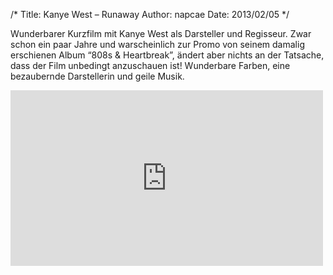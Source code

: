 /*
Title: Kanye West &#8211; Runaway
Author: napcae
Date: 2013/02/05
*/

Wunderbarer Kurzfilm mit Kanye West als Darsteller und Regisseur. Zwar schon ein paar Jahre und warscheinlich zur Promo von seinem damalig erschienen Album “808s & Heartbreak”, ändert aber nichts an der Tatsache, dass der Film unbedingt anzuschauen ist! Wunderbare Farben, eine bezaubernde Darstellerin und geile Musik.  

<div class="elastic-video"><iframe src="http://player.vimeo.com/video/23099634?title=0&amp;byline=0&amp;portrait=0&amp;color=ffffff" width="500" height="281" frameborder="0" webkitAllowFullScreen mozallowfullscreen allowFullScreen></iframe></div>